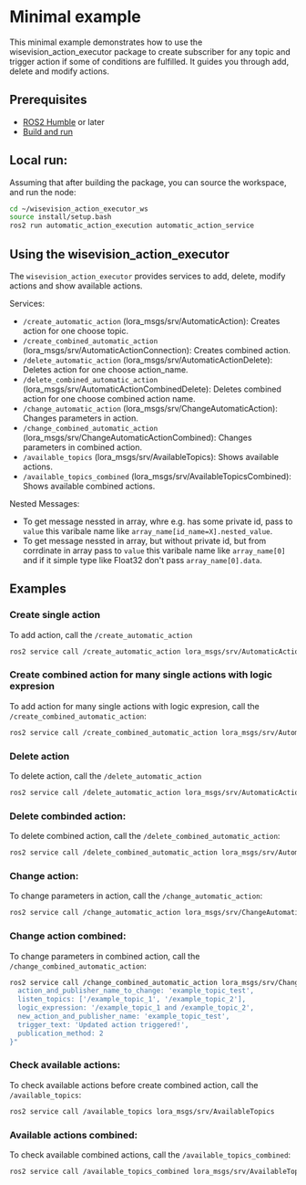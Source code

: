 # Minimal example
This minimal example demonstrates how to use the wisevision_action_executor package to create subscriber for any topic and trigger action if some of conditions are fulfilled. It guides you through add, delete and modify actions.
## Prerequisites
- [ROS2 Humble](https://docs.ros.org/en/humble/Installation.html) or later
- [Build and run](BUILD_AND_RUN.md)
## Local run:
Assuming that after building the package, you can source the workspace, and run the node:
```bash
cd ~/wisevision_action_executor_ws
source install/setup.bash
ros2 run automatic_action_execution automatic_action_service
```
## Using the wisevision_action_executor
The `wisevision_action_executor` provides services to add, delete, modify actions and show available actions.

Services:
- `/create_automatic_action` (lora_msgs/srv/AutomaticAction): Creates action for one choose topic.
- `/create_combined_automatic_action` (lora_msgs/srv/AutomaticActionConnection): Creates combined action.
- `/delete_automatic_action` (lora_msgs/srv/AutomaticActionDelete): Deletes action for one choose action_name.
- `/delete_combined_automatic_action` (lora_msgs/srv/AutomaticActionCombinedDelete): Deletes combined action for one choose combined action name.
- `/change_automatic_action` (lora_msgs/srv/ChangeAutomaticAction): Changes parameters in action.
- `/change_combined_automatic_action` (lora_msgs/srv/ChangeAutomaticActionCombined): Changes parameters in combined action.
- `/available_topics` (lora_msgs/srv/AvailableTopics): Shows available actions.
- `/available_topics_combined` (lora_msgs/srv/AvailableTopicsCombined): Shows available combined actions.

Nested Messages:
- To get message nessted in array, whre e.g. has some private id, pass to `value` this varibale name like `array_name[id_name=X].nested_value`.
- To get message nessted in array, but without private id, but from  corrdinate in array pass to `value` this varibale name like `array_name[0]` and if it simple type like Float32 don't pass `array_name[0].data`.

## Examples
### Create single action
To add action, call the `/create_automatic_action`
``` bash
ros2 service call /create_automatic_action lora_msgs/srv/AutomaticAction "{listen_topic: '/topic_1', listen_message_type: 'std_msgs/msg/Int32', value: 'data', trigger_val: '50.0', trigger_type: 'LessThan', action_and_publisher_name: '/example_topic_1', pub_message_type: 'std_msgs/msg/String', trigger_text: 'test', data_validity_ms: 5000}"
```
### Create combined action for many single actions with logic expresion
To add action for many single actions with logic expresion, call the `/create_combined_automatic_action`:
```bash
ros2 service call /create_combined_automatic_action lora_msgs/srv/AutomaticActionConnection "{listen_topics: ['/topic_1', '/topic_2'], logic_expression: '/example_topic_1 and /example_topic_2', pub_topic: 'example_topic'}"
```
### Delete action
To delete action, call the `/delete_automatic_action`
``` bash
ros2 service call /delete_automatic_action lora_msgs/srv/AutomaticActionDelete "{listen_topic_to_delete: '/topic_1'}"
```

### Delete combinded action:
To delete combined action, call the `/delete_combined_automatic_action`:
```bash
ros2 service call /delete_combined_automatic_action lora_msgs/srv/AutomaticActionCombinedDelete "{name_of_combined_topics_publisher: 'topic_1_and_topic_2'}"
```

###  Change action:
To change parameters in action, call the `/change_automatic_action`:
```bash
ros2 service call /change_automatic_action lora_msgs/srv/ChangeAutomaticAction "{action_and_publisher_name_to_change: '/example_topic_1', listen_topic: '/topic_1', listen_message_type: 'std_msgs/msg/Int32', value: 'data', trigger_val: '75.0', trigger_type: 'LessThan', new_action_and_publisher_name: '/example_topic_3', pub_message_type: 'std_msgs/msg/String', trigger_text: 'test', data_validity_ms: 5000, publication_method: 0}"
```
### Change action combined:
To change parameters in combined action, call the `/change_combined_automatic_action`:
```bash
ros2 service call /change_combined_automatic_action lora_msgs/srv/ChangeAutomaticActionCombined "{
  action_and_publisher_name_to_change: 'example_topic_test',
  listen_topics: ['/example_topic_1', '/example_topic_2'],
  logic_expression: '/example_topic_1 and /example_topic_2',
  new_action_and_publisher_name: 'example_topic_test',
  trigger_text: 'Updated action triggered!',
  publication_method: 2
}"
```

### Check available actions:
To check available actions before create combined action, call the `/available_topics`:
```bash
ros2 service call /available_topics lora_msgs/srv/AvailableTopics 
```

### Available actions combined:
To check available combined actions, call the `/available_topics_combined`:
```bash
ros2 service call /available_topics_combined lora_msgs/srv/AvailableTopicsCombined
```
